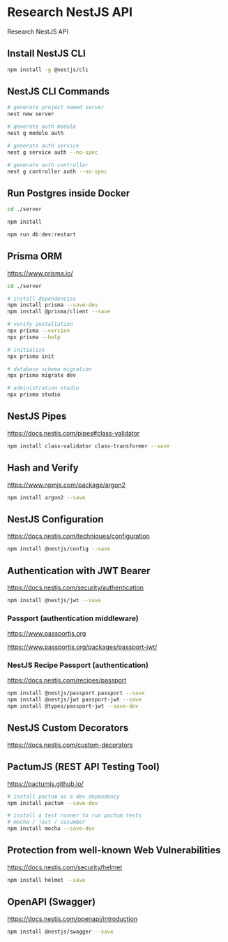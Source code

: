 # Research NestJS API

Research NestJS API

## Install NestJS CLI

```sh
npm install -g @nestjs/cli
```

## NestJS CLI Commands

```sh
# generate project named server
nest new server

# generate auth module
nest g module auth

# generate auth service
nest g service auth --no-spec

# generate auth controller
nest g controller auth --no-spec
```

## Run Postgres inside Docker

```sh
cd ./server

npm install

npm run db:dev:restart
```

## Prisma ORM

https://www.prisma.io/

```sh
cd ./server

# install dependencies
npm install prisma --save-dev
npm install @prisma/client --save

# verify installation
npx prisma --version
npx prisma --help

# initialise
npx prisma init

# database schema migration
npx prisma migrate dev

# administration studio
npx prisma studio
```

## NestJS Pipes

https://docs.nestjs.com/pipes#class-validator

```sh
npm install class-validator class-transformer --save
```

## Hash and Verify

https://www.npmjs.com/package/argon2

```sh
npm install argon2 --save
```

## NestJS Configuration

https://docs.nestjs.com/techniques/configuration

```sh
npm install @nestjs/config --save
```

## Authentication with JWT Bearer

https://docs.nestjs.com/security/authentication

```sh
npm install @nestjs/jwt --save
```

### Passport (authentication middleware)

https://www.passportjs.org

https://www.passportjs.org/packages/passport-jwt/

### NestJS Recipe Passport (authentication)

https://docs.nestjs.com/recipes/passport

```sh
npm install @nestjs/passport passport --save
npm install @nestjs/jwt passport-jwt --save
npm install @types/passport-jwt --save-dev
```

## NestJS Custom Decorators

https://docs.nestjs.com/custom-decorators

## PactumJS (REST API Testing Tool)

https://pactumjs.github.io/

```sh
# install pactum as a dev dependency
npm install pactum --save-dev

# install a test runner to run pactum tests
# mocha / jest / cucumber
npm install mocha --save-dev
```

## Protection from well-known Web Vulnerabilities

https://docs.nestjs.com/security/helmet

```sh
npm install helmet --save
```

## OpenAPI (Swagger)

https://docs.nestjs.com/openapi/introduction

```sh
npm install @nestjs/swagger --save
```
